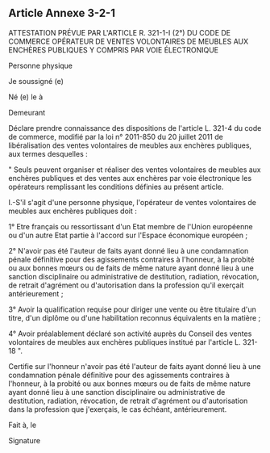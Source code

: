 Article Annexe 3-2-1
----
ATTESTATION PRÉVUE PAR L'ARTICLE R. 321-1-I (2°) DU CODE DE COMMERCE OPÉRATEUR
DE VENTES VOLONTAIRES DE MEUBLES AUX ENCHÈRES PUBLIQUES Y COMPRIS PAR VOIE
ÉLECTRONIQUE


Personne physique

Je soussigné (e)

Né (e) le à


Demeurant

Déclare prendre connaissance des dispositions de l'article L. 321-4 du code de
commerce, modifié par la loi n° 2011-850 du 20 juillet 2011 de libéralisation
des ventes volontaires de meubles aux enchères publiques, aux termes desquelles
:

" Seuls peuvent organiser et réaliser des ventes volontaires de meubles aux
enchères publiques et des ventes aux enchères par voie électronique les
opérateurs remplissant les conditions définies au présent article.

I.-S'il s'agit d'une personne physique, l'opérateur de ventes volontaires de
meubles aux enchères publiques doit :

1° Etre français ou ressortissant d'un Etat membre de l'Union européenne ou d'un
autre Etat partie à l'accord sur l'Espace économique européen ;

2° N'avoir pas été l'auteur de faits ayant donné lieu à une condamnation pénale
définitive pour des agissements contraires à l'honneur, à la probité ou aux
bonnes mœurs ou de faits de même nature ayant donné lieu à une sanction
disciplinaire ou administrative de destitution, radiation, révocation, de
retrait d'agrément ou d'autorisation dans la profession qu'il exerçait
antérieurement ;

3° Avoir la qualification requise pour diriger une vente ou être titulaire d'un
titre, d'un diplôme ou d'une habilitation reconnus équivalents en la matière ;

4° Avoir préalablement déclaré son activité auprès du Conseil des ventes
volontaires de meubles aux enchères publiques institué par l'article L. 321-18
".

Certifie sur l'honneur n'avoir pas été l'auteur de faits ayant donné lieu à une
condamnation pénale définitive pour des agissements contraires à l'honneur, à la
probité ou aux bonnes mœurs ou de faits de même nature ayant donné lieu à une
sanction disciplinaire ou administrative de destitution, radiation, révocation,
de retrait d'agrément ou d'autorisation dans la profession que j'exerçais, le
cas échéant, antérieurement.

Fait à, le

Signature
